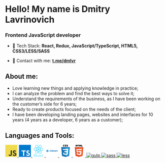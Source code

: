 <h1 align="left">Hello! My name is Dmitry Lavrinovich</h1>
<h3 align="left">Frontend JavaScript developer</h3>

- 👔 Tech Stack: **React, Redux, JavaScript/TypeScript, HTML5, CSS3/LESS/SASS**

- 🔭 Contact with me: **<a href="https://t.me/dmlvr">t.me/dmlvr</a>**

<h2 align="left">About me:</h2>
<ul>
  <li>Love learning new things and applying knowledge in practice;</li>
  <li>I can analyze the problem and find the best ways to solve it;</li>
  <li>Understand the requirements of the business, as I have been working on the customer’s side for 6 years;</li>
  <li>Ready to create products focused on the needs of the client;</li>
  <li>I have been developing landing pages, websites and interfaces for 10 years (4 years as a developer, 6 years as a customer);</li>
</ul>

<h2 align="left">Languages and Tools:</h2>
<p align="left">
  <a href="https://developer.mozilla.org/en-US/docs/Web/JavaScript" target="_blank" rel="noreferrer"> 
    <img src="https://raw.githubusercontent.com/devicons/devicon/master/icons/javascript/javascript-original.svg" alt="javascript" width="40" height="40"/> 
  </a>
  <a href="https://www.typescriptlang.org/" target="_blank" rel="noreferrer">
    <img src="https://raw.githubusercontent.com/devicons/devicon/master/icons/typescript/typescript-original.svg" alt="typescript" width="40" height="40"/>
  </a>
  <a href="https://reactjs.org/" target="_blank" rel="noreferrer"> 
    <img src="https://raw.githubusercontent.com/devicons/devicon/master/icons/react/react-original-wordmark.svg" alt="react" width="40" height="40"/>
  </a>
  <a href="https://webpack.js.org" target="_blank" rel="noreferrer">
    <img src="https://raw.githubusercontent.com/devicons/devicon/d00d0969292a6569d45b06d3f350f463a0107b0d/icons/webpack/webpack-original-wordmark.svg" alt="webpack" width="40" height="40"/> 
  </a>
  <a href="https://www.w3schools.com/css/" target="_blank" rel="noreferrer"> 
    <img src="https://raw.githubusercontent.com/devicons/devicon/master/icons/css3/css3-original-wordmark.svg" alt="css3" width="40" height="40"/> 
  </a> 
  <a href="https://www.w3.org/html/" target="_blank" rel="noreferrer"> 
    <img src="https://raw.githubusercontent.com/devicons/devicon/master/icons/html5/html5-original-wordmark.svg" alt="html5" width="40" height="40"/> 
  </a>
  <a href="https://gulpjs.com/" target="_blank" rel="noreferrer">
    <img src="http://dmlvr.ru/temp/github-icons/gulp.svg" alt="gulp" width="40" height="40" />
  </a>
  <a href="https://sass-lang.com/" target="_blank" rel="noreferrer">
    <img src="http://dmlvr.ru/temp/github-icons/sass.svg" alt="sass" width="40" height="40" />
  </a>
  <a href="https://lesscss.org/" target="_blank" rel="noreferrer">
    <img src="http://dmlvr.ru/temp/github-icons/less.svg" alt="less" width="40" height="40" />
  </a>
</p>
